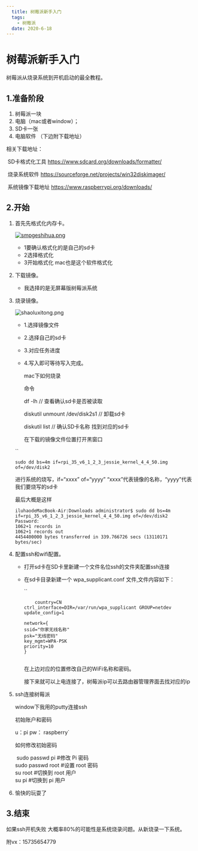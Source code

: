 ```yaml
---
  title: 树莓派新手入门
  tags: 
    - 树莓派
  date: 2020-6-18
---
```

# 树莓派新手入门

树莓派从烧录系统到开机启动的最全教程。

## 1.准备阶段

1. 树莓派一块
2. 电脑（mac或者window）；
3. SD卡一张
4. 电脑软件  （下边附下载地址）

相关下载地址：

​	SD卡格式化工具 https://www.sdcard.org/downloads/formatter/

​	烧录系统软件   https://sourceforge.net/projects/win32diskimager/

​	系统镜像下载地址 https://www.raspberrypi.org/downloads/

## 2.开始

1. 首先先格式化内存卡。

   [![smpgeshihua.png](https://wx2.sbimg.cn/2020/06/18/smpgeshihua.png)](https://sbimg.cn/image/0icMY)

   - 1要确认格式化的是自己的sd卡
   - 2选择格式化
   - 3开始格式化
     mac也是这个软件格式化

2. 下载镜像。

   - 我选择的是无屏幕版树莓派系统

3. 烧录镜像。

   ![shaoluxitong.png](https://wx2.sbimg.cn/2020/06/18/shaoluxitong.png)

   - 1.选择镜像文件

   - 2.选择自己的sd卡

   - 3.对应任务进度

   - 4.写入即可等待写入完成。

     mac下如何烧录
     
     命令
     
     df -lh  // 查看确认sd卡是否被读取
     
     diskutil unmount /dev/disk2s1  // 卸载sd卡
     
     diskutil list   // 确认SD卡名称 找到对应的sd卡
     
     
     
     
     
     在下载的镜像文件位置打开黑窗口

   `` 

   ```shell
   sudo dd bs=4m if=rpi_35_v6_1_2_3_jessie_kernel_4_4_50.img of=/dev/disk2
   ```

     进行系统的烧写，if=“xxxx” of=“yyyy”
   “xxxx”代表镜像的名称，“yyyy”代表我们要烧写的sd卡

   最后大概是这样

   ```shell
   iluhaodeMacBook-Air:Downloads administrator$ sudo dd bs=4m if=rpi_35_v6_1_2_3_jessie_kernel_4_4_50.img of=/dev/disk2
   Password:
   1062+1 records in
   1062+1 records out
   4454400000 bytes transferred in 339.766726 secs (13110171 bytes/sec)
   ```

4. 配置ssh和wifi配置。

   - 打开sd卡在SD卡里新建一个文件名位ssh的文件夹配置ssh连接

   - 在sd卡目录新建一个 wpa_supplicant.conf 文件,文件内容如下：

     ``

     ```
         country=CN
     ctrl_interface=DIR=/var/run/wpa_supplicant GROUP=netdev
     update_config=1
      
     network={
     ssid="你家无线名称"
     psk="无线密码"
     key_mgmt=WPA-PSK
     priority=10
     }
         
     ```

     在上边对应的位置修改自己的WiFi名称和密码。

     接下来就可以上电连接了，树莓派ip可以去路由器管理界面去找对应的ip

5. ssh连接树莓派

    window下我用的putty连接ssh

    初始账户和密码

    u：pi
    pw： raspberry`

    如何修改初始密码

    ​	sudo passwd pi                    #修改 Pi 密码  
    ​	sudo passwd root                 #设置 root 密码    
    ​	su root                                #切换到 root 用户  
    ​	su pi                                    #切换到 pi 用户

6. 愉快的玩耍了

## 3.结束

如果ssh开机失败 大概率80%的可能性是系统烧录问题。从新烧录一下系统。

附vx：15735654779